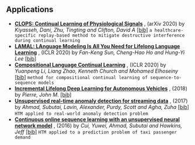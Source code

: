 
## Applications
- [**CLOPS: Continual Learning of Physiological Signals**](https://arxiv.org/abs/2004.09578) , (arXiv 2020) by *Kiyasseh, Dani, Zhu, Tingting and Clifton, David A* [[bib]](https://github.com/optimass/continual_learning_papers/blob/master/bibtex.bib#L238-L245) 
``` a healthcare-specific replay-based method to mitigate destructive interference during continual learning ``` 
- [**LAMAL: LAnguage Modeling Is All You Need for Lifelong Language Learning**](https://openreview.net/forum?id=Skgxcn4YDS) , (ICLR 2020) by *Fan-Keng Sun, Cheng-Hao Ho and Hung-Yi Lee* [[bib]](https://github.com/optimass/continual_learning_papers/blob/master/bibtex.bib#L1356-L1363) 
- [**Compositional Language Continual Learning**](https://openreview.net/forum?id=rklnDgHtDS) , (ICLR 2020) by *Yuanpeng Li, Liang Zhao, Kenneth Church and Mohamed Elhoseiny* [[bib]](https://github.com/optimass/continual_learning_papers/blob/master/bibtex.bib#L1385-L1392) 
``` method for compositional continual learning of sequence-to-sequence models ``` 
- [**Incremental Lifelong Deep Learning for Autonomous Vehicles**](https://ieeexplore.ieee.org/document/8569992) , (2018) by *Pierre, John M.* [[bib]](https://github.com/optimass/continual_learning_papers/blob/master/bibtex.bib#L46-L57) 
- [**Unsupervised real-time anomaly detection for streaming data**](https://www.sciencedirect.com/science/article/pii/S0925231217309864) , (2017) by *Ahmad, Subutai, Lavin, Alexander, Purdy, Scott and Agha, Zuha* [[bib]](https://github.com/optimass/continual_learning_papers/blob/master/bibtex.bib#L211-L221) 
``` HTM applied to real-world anomaly detection problem ``` 
- [**Continuous online sequence learning with an unsupervised neural network model**](https://arxiv.org/abs/1512.05463) , (2016) by *Cui, Yuwei, Ahmad, Subutai and Hawkins, Jeff* [[bib]](https://github.com/optimass/continual_learning_papers/blob/master/bibtex.bib#L224-L235) 
``` HTM applied to a prediction problem of taxi passenger demand ``` 
